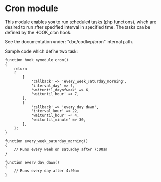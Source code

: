 # Cron module

This module enables you to run scheduled tasks (php functions), which are desired to run after specified interval
in specified time. The tasks can be defined by the HOOK_cron hook.

See the documentation under: "doc/codkep/cron" internal path.

Sample code which define two task:

	function hook_mymodule_cron()
	{
	    return
	    [
	        [
	            'callback' => 'every_week_saturday_morning',
	            'interval_day' => 6,
	            'waituntil_dayofweek' => 6,
	            'waituntil_hour' => 7,
	        ],
	        [
	            'callback' => 'every_day_dawn',
	            'interval_hour' => 22,
	            'waituntil_hour' => 4,
	            'waituntil_minute' => 30,
	        ],
	    ];
	}
	
	function every_week_saturday_morning()
	{
	    // Runs every week on saturday after 7:00am
	}
	
	function every_day_dawn()
	{
	    // Runs every day after 4:30am
	}


